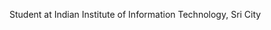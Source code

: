 

<!---
madhur3120/madhur3120 is a ✨ special ✨ repository because its `README.md` (this file) appears on your GitHub profile.
You can click the Preview link to take a look at your changes.
--->
Student at Indian Institute of Information Technology, Sri City

